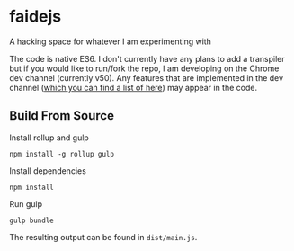 # faidejs
A hacking space for whatever I am experimenting with

The code is native ES6.  I don't currently have any plans to add a transpiler but if you would like to run/fork the repo,
I am developing on the Chrome dev channel (currently v50).  Any features that are implemented in the dev channel
([which you can find a list of here](https://www.chromestatus.com/features)) may appear in the code.

## Build From Source
Install rollup and gulp

```
npm install -g rollup gulp
```

Install dependencies

```
npm install
```

Run gulp

```
gulp bundle
```

The resulting output can be found in `dist/main.js`.